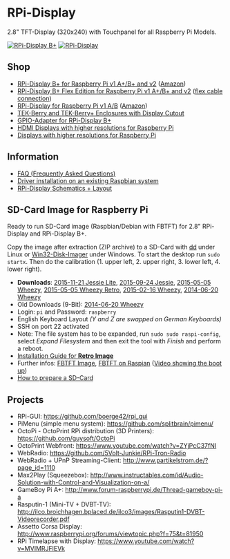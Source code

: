 # RPi-Display
2.8" TFT-Display (320x240) with Touchpanel for all Raspberry Pi Models.

[![RPi-Display B+](https://github.com/watterott/RPi-Display/raw/master/hardware/RPi-Display_Bplus_v11.jpg)](http://www.watterott.com/en/RPi-Display-B-Plus)
[![RPi-Display](https://github.com/watterott/RPi-Display/raw/master/hardware/RPi-Display_v10.jpg)](http://www.watterott.com/en/RPi-Display)


## Shop
* [RPi-Display B+ for Raspberry Pi v1 A+/B+ and v2](http://www.watterott.com/en/RPi-Display-B-Plus) ([Amazon](http://www.amazon.de/RPi-Display-BPlus/dp/B00N3KK2SE))
* [RPi-Display B+ Flex Edition for Raspberry Pi v1 A+/B+ and v2](https://www.watterott.com/en/RPi-Display-Flex-Edition) ([flex cable connection](https://github.com/watterott/RPi-Display/raw/master/docu/flex_edition.jpg))
* [RPi-Display for Raspberry Pi v1 A/B](http://www.watterott.com/en/RPi-Display) ([Amazon](http://www.amazon.de/RPi-Display/dp/B00I7BGX5A))
* [TEK-Berry and TEK-Berry+ Enclosures with Display Cutout](http://www.watterott.com/index.php?page=search&page_action=query&desc=off&sdesc=off&keywords=RPi-Display)
* [GPIO-Adapter for RPi-Display B+](http://www.watterott.com/en/GPIO-Adapter-for-the-RPi-Display-BPlus)
* [HDMI Displays with higher resolutions for Raspberry Pi](https://github.com/watterott/HDMI-Display)
* [Displays with higher resolutions for Raspberry Pi](https://github.com/watterott/RPi-DPI-HAT)


## Information
* [FAQ (Frequently Asked Questions)](https://github.com/watterott/RPi-Display/blob/master/docu/FAQ.md)
* [Driver installation on an existing Raspbian system](https://github.com/watterott/RPi-Display/blob/master/docu/FBTFT-Install.md)
* [RPi-Display Schematics + Layout](https://github.com/watterott/RPi-Display/tree/master/hardware)


## SD-Card Image for Raspberry Pi
Ready to run SD-Card image (Raspbian/Debian with FBTFT) for 2.8" RPi-Display and RPi-Display B+.

Copy the image after extraction (ZIP archive) to a SD-Card with [dd](http://en.wikipedia.org/wiki/Dd_%28Unix%29) under Linux or [Win32-Disk-Imager](http://sourceforge.net/projects/win32diskimager/) under Windows.
To start the desktop run ```sudo startx```. Then do the calibration (1. upper left, 2. upper right, 3. lower left, 4. lower right).

* **Downloads**: [2015-11-21 Jessie Lite](http://www.watterott.net/fbtft/2015-11-21-raspbian-lite-fbtft-rpi-display.zip), [2015-09-24 Jessie](http://www.watterott.net/fbtft/2015-09-24-raspbian-fbtft-rpi-display.zip), [2015-05-05 Wheezy](http://www.watterott.net/fbtft/2015-05-05-raspbian-fbtft-rpi-display.zip), [2015-05-05 Wheezy Retro](http://www.watterott.net/fbtft/2015-05-05-raspbian-fbtft-rpi-display-retro.zip), [2015-02-16 Wheezy](http://www.watterott.net/fbtft/2015-02-16-raspbian-fbtft-rpi-display.zip), [2014-06-20 Wheezy](http://www.watterott.net/fbtft/2014-06-20-raspbian-fbtft-rpi-display.zip)
* Old Downloads (9-Bit): [2014-06-20 Wheezy](http://www.watterott.net/fbtft/2014-06-20-raspbian-fbtft-rpi-display-rev1.zip)
* Login: ```pi``` and Password: ```raspberry```
* English Keyboard Layout *(Y and Z are swapped on German Keyboards)*
* SSH on port 22 activated
* Note: The file system has to be expanded, run ```sudo sudo raspi-config```, select *Expand Filesystem* and then exit the tool with *Finish* and perform a reboot.
* [Installation Guide for **Retro Image**](https://github.com/watterott/RPi-Display/blob/master/docu/Retro-Image.md)
* Further infos: [FBTFT Image](https://github.com/notro/fbtft-spindle/wiki/FBTFT-image), [FBTFT on Raspian](https://github.com/notro/fbtft/wiki/FBTFT-on-Raspian) ([Video showing the boot up](http://www.youtube.com/watch?v=a2CStAaMbmA))
* [How to prepare a SD-Card](http://elinux.org/RPi_Easy_SD_Card_Setup)


## Projects
* RPi-GUI: https://github.com/boerge42/rpi_gui
* PiMenu (simple menu system): https://github.com/splitbrain/pimenu/
* OctoPi - OctoPrint RPi distribution (3D Printers): https://github.com/guysoft/OctoPi
* OctoPrint Webfront: https://www.youtube.com/watch?v=ZYjPcC37fNI
* WebRadio: https://github.com/5Volt-Junkie/RPi-Tron-Radio
* WebRadio + UPnP Streaming-Client: http://www.partikelstrom.de/?page_id=1110
* Max2Play (Squeezebox): http://www.instructables.com/id/Audio-Solution-with-Control-and-Visualization-on-a/
* GameBoy Pi A+: http://www.forum-raspberrypi.de/Thread-gameboy-pi-a
* Rasputin-1 (Mini-TV + DVBT-TV): http://ilco.broichhagen.bplaced.de/ilco3/images/Rasputin1-DVBT-Videorecorder.pdf
* Assetto Corsa Display: http://www.raspberrypi.org/forums/viewtopic.php?f=75&t=81950
* RPi Timelapse with Display: https://www.youtube.com/watch?v=MVIMRJFlEVk

